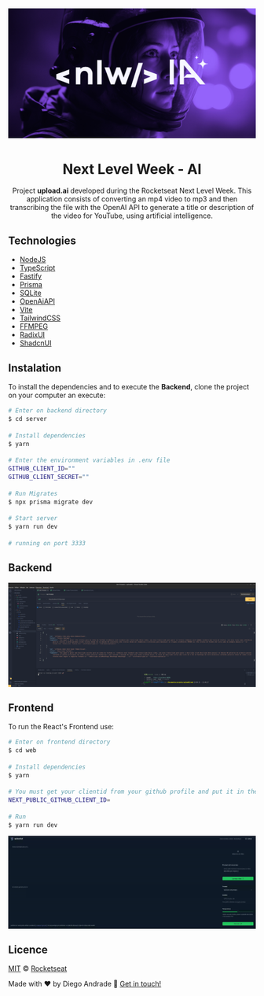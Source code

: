 <h1 align="center">
    <img alt="NextLevelWeek" title="#NextLevelWeek - AI" src="web/public/assets/wallpaper.jpg" width="800px" />
</h1>
<h1 align="center">Next Level Week - AI</h1>
<p align="center">Project <strong>upload.ai</strong> developed during the Rocketseat Next Level Week.
    This application consists of converting an mp4 video to mp3 and then transcribing the file with the OpenAI API to generate a title or description of the video for YouTube, using artificial intelligence.
</p>

## Technologies
- [NodeJS](https://nodejs.org/)
- [TypeScript](https://www.typescriptlang.org/)
- [Fastify](https://www.fastify.io/)
- [Prisma](https://www.prisma.io/)
- [SQLite](https://www.sqlite.org/index.html)
- [OpenAiAPI](https://platform.openai.com/)
- [Vite](https://vitejs.dev/)
- [TailwindCSS](https://tailwindcss.com/)
- [FFMPEG](https://ffmpeg.org/)
- [RadixUI](https://www.radix-ui.com/)
- [ShadcnUI](https://ui.shadcn.com/)

## Instalation
To install the dependencies and to execute the **Backend**, clone the project on your computer an execute:
```bash
# Enter on backend directory
$ cd server

# Install dependencies
$ yarn

# Enter the environment variables in .env file
GITHUB_CLIENT_ID=""
GITHUB_CLIENT_SECRET=""

# Run Migrates
$ npx prisma migrate dev

# Start server
$ yarn run dev

# running on port 3333
```

## Backend

<img align="center" src="web/public/assets/backend.png" width="600px"></img>

## Frontend

To run the React's Frontend use:
```bash
# Enter on frontend directory
$ cd web

# Install dependencies
$ yarn

# You must get your clientid from your github profile and put it in the ".env.local" file like this:
NEXT_PUBLIC_GITHUB_CLIENT_ID=

# Run
$ yarn run dev
```
<img align="center" src="web/public/assets/front.gif" width="1024px"></img>

## Licence

[MIT](./LICENSE) &copy; [Rocketseat](https://rocketseat.com.br/)

Made with ♥ by Diego Andrade :wave: [Get in touch!](https://www.linkedin.com/in/diego-r-andrade/)

